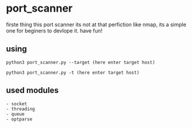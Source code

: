 # port_scanner
firste thing this port scanner its not at that perfiction like nmap, its a simple one for beginers to devlope it. have fun!

## using

```
python3 port_scanner.py --target (here enter target host)
```
```
python3 port_scanner.py -t (here enter target host)
```

## used modules
```
- socket
- threading
- queue
- optparse
```
